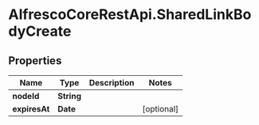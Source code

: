 # AlfrescoCoreRestApi.SharedLinkBodyCreate

## Properties
Name | Type | Description | Notes
------------ | ------------- | ------------- | -------------
**nodeId** | **String** |  | 
**expiresAt** | **Date** |  | [optional] 


